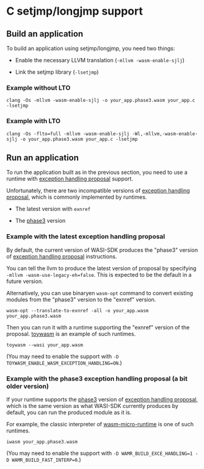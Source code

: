 # C setjmp/longjmp support

## Build an application

To build an application using setjmp/longjmp, you need two things:

* Enable the necessary LLVM translation (`-mllvm -wasm-enable-sjlj`)

* Link the setjmp library (`-lsetjmp`)

### Example without LTO

```shell
clang -Os -mllvm -wasm-enable-sjlj -o your_app.phase3.wasm your_app.c -lsetjmp
```

### Example with LTO

```shell
clang -Os -flto=full -mllvm -wasm-enable-sjlj -Wl,-mllvm,-wasm-enable-sjlj -o your_app.phase3.wasm your_app.c -lsetjmp
```

## Run an application

To run the application built as in the previous section,
you need to use a runtime with [exception handling proposal] support.

Unfortunately, there are two incompatible versions of
[exception handling proposal], which is commonly implemented by runtimes.

* The latest version with `exnref`

* The [phase3] version

### Example with the latest exception handling proposal

By default, the current version of WASI-SDK produces the
"phase3" version of [exception handling proposal] instructions.

You can tell the llvm to produce the latest version of proposal by
specifying `-mllvm -wasm-use-legacy-eh=false`. This is expected
to be the default in a future version.

Alternatively, you can use binaryen `wasm-opt` command to convert
existing modules from the "phase3" version to the "exnref" version.

```shell
wasm-opt --translate-to-exnref -all -o your_app.wasm your_app.phase3.wasm
```

Then you can run it with a runtime supporting the "exnref" version of
the proposal.
[toywasm] is an example of such runtimes.

```shell
toywasm --wasi your_app.wasm
```
(You may need to enable the support with `-D TOYWASM_ENABLE_WASM_EXCEPTION_HANDLING=ON`.)

### Example with the phase3 exception handling proposal (a bit older version)

If your runtime supports the [phase3] version of
[exception handling proposal], which is the same version as what WASI-SDK
currently produces by default, you can run the produced module as it is.

For example, the classic interpreter of [wasm-micro-runtime] is
one of such runtimes.

```shell
iwasm your_app.phase3.wasm
```
(You may need to enable the support with `-D WAMR_BUILD_EXCE_HANDLING=1 -D WAMR_BUILD_FAST_INTERP=0`.)

[exception handling proposal]: https://github.com/WebAssembly/exception-handling/
[phase3]: https://github.com/WebAssembly/exception-handling/tree/main/proposals/exception-handling/legacy
[toywasm]: https://github.com/yamt/toywasm
[wasm-micro-runtime]: https://github.com/bytecodealliance/wasm-micro-runtime

